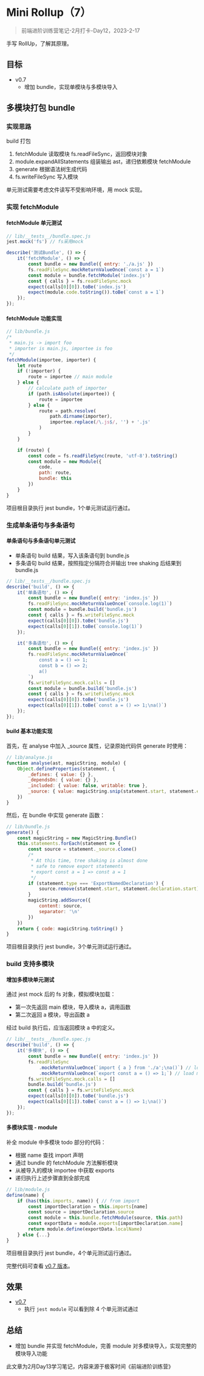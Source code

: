 # Mini Rollup（7）

> 前端进阶训练营笔记-2月打卡-Day12，2023-2-17

手写 RollUp，了解其原理。

## 目标

- v0.7
  - 增加 bundle，实现单模块与多模块导入

## 多模块打包 bundle

### 实现思路

build 打包

1. fetchModule 读取模块 fs.readFileSync，返回模块对象
2. module.expandAllStatements 组装输出 ast，递归依赖模块 fetchModule
3. generate 根据语法树生成代码
4. fs.writeFileSync 写入模块

单元测试需要考虑文件读写不受影响环境，用 mock 实现。

### 实现 fetchModule

#### fetchModule 单元测试

```JavaScript
// lib/__tests__/bundle.spec.js
jest.mock('fs') // fs采用mock

describe('测试Bundle', () => {
    it('fetchModule', () => {
        const bundle = new Bundle({ entry: './a.js' })
        fs.readFileSync.mockReturnValueOnce(`const a = 1`)
        const module = bundle.fetchModule('index.js')
        const { calls } = fs.readFileSync.mock
        expect(calls[0][0]).toBe('index.js')
        expect(module.code.toString()).toBe(`const a = 1`)
    });
});
```

#### fetchModule 功能实现

```JavaScript
// lib/bundle.js
/*
 * main.js -> import foo
 * importer is main.js, importee is foo
 */
fetchModule(importee, importer) {
    let route
    if (!importer) {
        route = importee // main module
    } else {
        // calculate path of importer
        if (path.isAbsolute(importee)) {
            route = importee
        } else {
            route = path.resolve(
                path.dirname(importer),
                importee.replace(/\.js$/, '') + '.js'
            )
        }
    }

    if (route) {
        const code = fs.readFileSync(route, 'utf-8').toString()
        const module = new Module({
            code,
            path: route,
            bundle: this
        })
    }
}
```

项目根目录执行 jest bundle，1个单元测试运行通过。

### 生成单条语句与多条语句

#### 单条语句与多条语句单元测试

- 单条语句 build 结果，写入该条语句到 bundle.js
- 多条语句 build 结果，按照指定分隔符合并输出 tree shaking 后结果到 bundle.js

```JavaScript
// lib/__tests__/bundle.spec.js
describe('build', () => {
    it('单条语句', () => {
        const bundle = new Bundle({ entry: 'index.js' })
        fs.readFileSync.mockReturnValueOnce(`console.log(1)`)
        const module = bundle.build('bundle.js')
        const { calls } = fs.writeFileSync.mock
        expect(calls[0][0]).toBe('bundle.js')
        expect(calls[0][1]).toBe(`console.log(1)`)
    });

    it('多条语句', () => {
        const bundle = new Bundle({ entry: 'index.js' })
        fs.readFileSync.mockReturnValueOnce(`
            const a = () => 1;
            const b = () => 2;
            a()
        `)
        fs.writeFileSync.mock.calls = []
        const module = bundle.build('bundle.js')
        const { calls } = fs.writeFileSync.mock
        expect(calls[0][0]).toBe('bundle.js')
        expect(calls[0][1]).toBe(`const a = () => 1;\na()`)
    });
});
```

#### build 基本功能实现

首先，在 analyse 中加入 _source 属性，记录原始代码供 generate 时使用：

```JavaScript
// lib/analyse.js
function analyse(ast, magicString, module) {
    Object.defineProperties(statement, {
        _defines: { value: {} },
        _dependsOn: { value: {} },
        _included: { value: false, writable: true },
        _source: { value: magicString.snip(statement.start, statement.end) }
    })
}
```

然后，在 bundle 中实现 generate 函数：

```JavaScript
// lib/bundle.js
generate() {
    const magicString = new MagicString.Bundle()
    this.statements.forEach(statement => {
        const source = statement._source.clone()
        /*
         * At this time, tree shaking is almost done
         * safe to remove export statements
         * export const a = 1 => const a = 1
         */
        if (statement.type === 'ExportNamedDeclaration') {
            source.remove(statement.start, statement.declaration.start)
        }
        magicString.addSource({
            content: source,
            separator: '\n'
        })
    })
    return { code: magicString.toString() }
}
```

项目根目录执行 jest bundle，3个单元测试运行通过。

### build 支持多模块

#### 增加多模块单元测试

通过 jest mock 后的 fs 对象，模拟模块加载：

- 第一次先返回 main 模块，导入模块 a，调用函数
- 第二次返回 a 模块，导出函数 a

经过 build 执行后，应当返回模块 a 中的定义。

```JavaScript
// lib/__tests__/bundle.spec.js
describe('build', () => {
    it('多模块', () => {
        const bundle = new Bundle({ entry: 'index.js' })
        fs.readFileSync
            .mockReturnValueOnce(`import { a } from './a';\na()`) // load main
            .mockReturnValueOnce(`export const a = () => 1;`) // load module a
        fs.writeFileSync.mock.calls = []
        bundle.build('bundle.js')
        const { calls } = fs.writeFileSync.mock
        expect(calls[0][0]).toBe('bundle.js')
        expect(calls[0][1]).toBe(`const a = () => 1;\na()`)
    });
});
```

#### 多模块实现 - module

补全 module 中多模块 todo 部分的代码：

- 根据 name 查找 import 声明
- 通过 bundle 的 fetchModule 方法解析模块
- 从被导入的模块 importee 中获取 exports
- 递归执行上述步骤直到全部完成

```JavaScript
// lib/module.js
define(name) {
    if (has(this.imports, name)) { // from import
        const importDeclaration = this.imports[name]
        const source = importDeclaration.source
        const module = this.bundle.fetchModule(source, this.path)
        const exportData = module.exports[importDeclaration.name]
        return module.define(exportData.localName)
    } else {...}
}
```

项目根目录执行 jest bundle，4个单元测试运行通过。

完整代码可查看 [v0.7 版本](https://github.com/tangyouhua/lab-mini-rollup/releases/tag/v0.7)。

## 效果

- [v0.7](https://github.com/tangyouhua/lab-mini-rollup/releases/tag/v0.7)
  - 执行 `jest module` 可以看到除 4 个单元测试通过

## 总结

- 增加 bundle 并实现 fetchModule，完善 module 对多模块导入，实现完整的模块导入功能

此文章为2月Day13学习笔记，内容来源于极客时间《前端进阶训练营》
